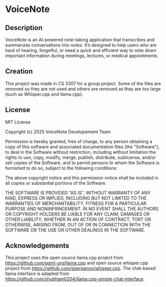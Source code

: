 # VoiceNote

## Description
VoiceNote is an AI-powered note-taking application that transcribes and summarizes conversations into notes. It’s designed to help users who are hard of hearing, forgetful, or need a quick and efficient way to note down important information during meetings, lectures, or medical appointments.

## Creation 
This project was made in CS 3307 for a group project. Some of the files are removed so they are not used and others are removed as they are too large (such as Whisper.cpp and llama.cpp). 

## License
MIT License

Copyright (c) 2025 VoiceNote Developement Team

Permission is hereby granted, free of charge, to any person obtaining a copy
of this software and associated documentation files (the "Software"), to deal
in the Software without restriction, including without limitation the rights
to use, copy, modify, merge, publish, distribute, sublicense, and/or sell
copies of the Software, and to permit persons to whom the Software is
furnished to do so, subject to the following conditions:

The above copyright notice and this permission notice shall be included in all
copies or substantial portions of the Software.

THE SOFTWARE IS PROVIDED "AS IS", WITHOUT WARRANTY OF ANY KIND, EXPRESS OR
IMPLIED, INCLUDING BUT NOT LIMITED TO THE WARRANTIES OF MERCHANTABILITY,
FITNESS FOR A PARTICULAR PURPOSE AND NONINFRINGEMENT. IN NO EVENT SHALL THE
AUTHORS OR COPYRIGHT HOLDERS BE LIABLE FOR ANY CLAIM, DAMAGES OR OTHER
LIABILITY, WHETHER IN AN ACTION OF CONTRACT, TORT OR OTHERWISE, ARISING FROM,
OUT OF OR IN CONNECTION WITH THE SOFTWARE OR THE USE OR OTHER DEALINGS IN THE
SOFTWARE.

## Acknowledgements
This project uses the open source llama.cpp project from https://github.com/ggml-org/llama.cpp and open source whisper.cpp project from https://github.com/ggerganov/whisper.cpp. 
The chat-based llama interface is adapted from https://github.com/shubham0204/llama.cpp-simple-chat-interface.
